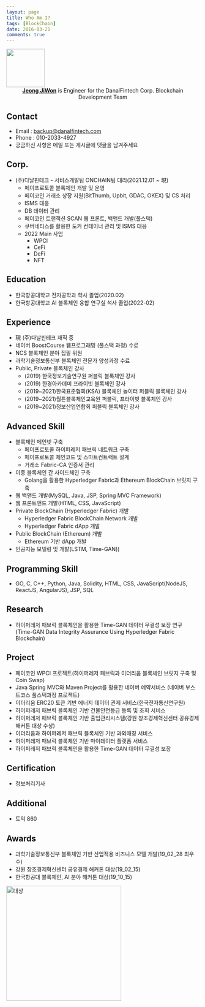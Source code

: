 ```yaml
---
layout: page
title: Who Am I?
tags: [BlockChain]
date: 2016-03-21
comments: true
---
```


<img src = "https://traveloving2030.github.io/jiwon/assets/img/post/profile.jpg" width = "100px"  height="100px" />
<center><a href="https://github.com/traveloving2030"><b>Jeong JiWon</b></a> is Engineer for the DanalFintech Corp. Blockchain Development Team</center>


## Contact
* Email : backup@danalfintech.com
* Phone : 010-2033-4927
* 궁금하신 사항은 메일 또는 게시글에 댓글을 남겨주세요

## Corp.
* (주)다날핀테크 - 서비스개발팀 ONCHAIN팀 대리(2021.12.01 ~ 現)
    - 페이프로토콜 블록체인 개발 및 운영
    - 페이코인 거래소 상장 지원(BitThumb, Upbit, GDAC, OKEX) 및 CS 처리
    - ISMS 대응
    - DB 데이터 관리
    - 페이코인 트랜잭션 SCAN 웹 프론트, 백앤드 개발(풀스택)
    - 쿠버네티스를 활용한 도커 컨테이너 관리 및 ISMS 대응
    - 2022 Main 사업
        - WPCI
        - CeFi
        - DeFi
        - NFT

## Education
* 한국항공대학교 전자공학과 학사 졸업(2020.02)
* 한국항공대학교 AI 블록체인 융합 연구실 석사 졸업(2022-02)

## Experience
* 現 (주)다날핀테크 재직 중
* 네이버 BoostCourse 웹프로그래밍 (풀스택 과정) 수료
* NCS 블록체인 분야 집필 위원
* 과학기술정보통신부 블록체인 전문가 양성과정 수료
* Public, Private 블록체인 강사 
    - (2019) 한국정보기술연구원 퍼블릭 블록체인 강사
    - (2019) 한경아카데미 프라이빗 블록체인 강사
    - (2019~2021)한국표준협회(KSA) 블록체인 놀이터 퍼블릭 블록체인 강사
    - (2019~2021)월튼블록체인교욱원 퍼블릭, 프라이빗 블록체인 강사
    - (2019~2021)정보산업연합회 퍼블릭 블록체인 강사

## Advanced Skill
* 블록체인 메인넷 구축
    - 페이프로토콜 하이퍼레저 패브릭 네트워크 구축
    - 페이프로토콜 체인코드 및 스마트컨트랙트 설계
    - 거래소 Fabric-CA 인증서 관리
* 이종 블록체인 간 사이드체인 구축
    - Golang을 활용한 Hyperledger Fabric과 Ethereum BlockChain 브릿지 구축
* 웹 백앤드 개발(MySQL, Java, JSP, Spring MVC Framework)
* 웹 프론트앤드 개발(HTML, CSS, JavaScript)
* Private BlockChain (Hyperledger Fabric) 개발
    - Hyperledger Fabric BlockChain Network 개발
    - Hyperledger Fabric dApp 개발
* Public BlockChain (Ethereum) 개발
    - Ethereum 기반 dApp 개발
* 인공지능 모델링 및 개발(LSTM, Time-GAN))

## Programming Skill
* GO, C, C++, Python, Java, Solidity, HTML, CSS, JavaScript(NodeJS, ReactJS, AngularJS), JSP, SQL

## Research
* 하이퍼레저 패브릭 블록체인을 활용한 Time-GAN 데이터 무결성 보장 연구 (Time-GAN Data Integrity Assurance Using Hyperledger Fabric Blockchain)

## Project
- 페이코인 WPCI 프로젝트(하이퍼레저 패브릭과 이더리움 블록체인 브릿지 구축 및 Coin Swap)
- Java Spring MVC와 Maven Project를 활용한 네이버 예약서비스 (네이버 부스트코스 풀스택과정 프로젝트)
- 이더리움 ERC20 토큰 기반 에너지 데이터 관제 서비스(한국전자통신연구원)
- 하이퍼레저 패브릭 블록체인 기반 건물안전등급 등록 및 조회 서비스
- 하이퍼레저 패브릭 블록체인 기반 출입관리시스템(강원 창조경제혁신센터 공유경제 해커톤 대상 수상)
- 이더리움과 하이퍼레저 패브릭 블록체인 기반 과외매칭 서비스
- 하이퍼레저 패브릭 블록체인 기반 마이데이터 플랫폼 서비스
- 하이퍼레저 패브릭 블록체인을 활용한 Time-GAN 데이터 무결성 보장

## Certification
* 정보처리기사

## Additional
* 토익 860

## Awards
* 과학기술정보통신부 블록체인 기반 산업적용 비즈니스 모델 개발(19_02_28 최우수)
* 강원 창조경제혁신센터 공유경제 해커톤 대상(19_02_15)
* 한국항공대 블록체인, AI 분야 해커톤 대상(19_10_15)


 <img width="300" alt="대상" src="https://user-images.githubusercontent.com/44187477/56814080-518c6e00-6879-11e9-85a3-32901c1f964f.png"> <br>
